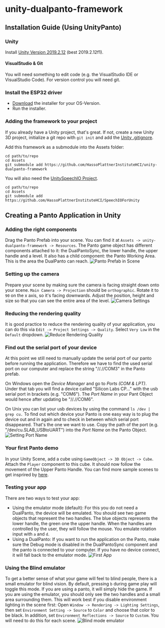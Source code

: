# unity-dualpanto-framework

## Installation Guide (Using UnityPanto)

### Unity
Install [Unity Version 2019.2.12](https://unity3d.com/de/get-unity/download/archive) (best 2019.2.12f1).

#### VisualStudio & Git
You will need something to edit code (e.g. the VisualStudio IDE or VisualStudio Code).
For version control you will need git.

### Install the ESP32 driver
- [Download](https://www.silabs.com/products/development-tools/software/usb-to-uart-bridge-vcp-drivers) the installer for your OS-Version.
- Run the installer.

### Adding the framework to your project
If you already have a Unity project, that's great. If not, create a new Unity 3D project, initialize a git repo with `git init` and add the [Unity .gitignore](https://github.com/github/gitignore/blob/master/Unity.gitignore).

Add this framework as a submodule into the Assets folder:
```
cd path/to/repo
cd Assets
git submodule add https://github.com/HassoPlattnerInstituteHCI/unity-dualpanto-framework
```
You will also need the [UnitySpeechIO Project](https://github.com/HassoPlattnerInstituteHCI/SpeechIOForUnity).
```
cd path/to/repo
cd Assets
git submodule add https://github.com/HassoPlattnerInstituteHCI/SpeechIOForUnity
```

## Creating a Panto Application in Unity
### Adding the right components
Drag the Panto Prefab into your scene. You can find it at `Assets -> unity-dualpanto-framework -> Resources`. The Panto game object has different components attached to it: the DualPantoSync, the lower handle, the upper handle and a level. It also has a child component: the Panto Working Area. This is the area the DualPanto can reach.
![Panto Prefab in Scene](https://github.com/HassoPlattnerInstituteHCI/unity-dualpanto-framework/blob/readme_with_images/readme_images/panto_prefab_with_highlights.png)

### Setting up the camera
Prepare your scene by making sure the camera is facing straight down onto your scene. `Main Camera -> Projection` should be `orthographic`. Rotate it to `90` on the x axis, so it's facing downwards. Adjust the position, height and size so that you can see the entire area of the level.
![Camera Settings](https://github.com/HassoPlattnerInstituteHCI/unity-dualpanto-framework/blob/readme_with_images/readme_images/camera_with_highlights.png)

### Reducing the rendering quality
It is good practice to reduce the rendering quality of your application, you can do this via `Edit -> Project Settings -> Quality`. Select `Very Low` in the `Default` dropdown.
![Reduce Rendering Quality](https://github.com/HassoPlattnerInstituteHCI/unity-dualpanto-framework/blob/readme_with_images/readme_images/quality_highlights.png)

### Find out the serial port of your device 
At this point we still need to manually update the serial port of our panto before running the application.
Therefore we have to find the used serial port on our computer and replace the string "//.//COM3" in the Panto prefab.

On Windows open the _Device Manager_ and go to _Ports (COM & LPT)_. Under that tab you will find a device called "Silicon Labs CP..." with the usb serial port in brackets (e.g. "COM6"). 
The _Port Name_ in your Pant Object would hence after updating be "//.//COM6".

On Unix you can list your usb devices by using the command `ls /dev | grep cu.`
To find out which device your Panto is one easy way is to plug the device out and in again and to check in between which serial port disappeared. That's the one we want to use.
Copy the path of the port (e.g. "/dev/cu.SLAB_USBtoUART") into the _Port Name_ on the Panto Object.
![Setting Port Name](https://github.com/HassoPlattnerInstituteHCI/unity-dualpanto-framework/blob/readme_with_images/readme_images/portname_with_highlight.png)


### Your first Panto demo
In your Unity Scene, add a cube using `GameObject -> 3D Object -> Cube`. Attach the `Player` component to this cube. It should now follow the movement of the Upper Panto Handle.
You can find more sample scenes to get insprired by [here](https://github.com/HassoPlattnerInstituteHCI/SampleDualPantoScenes).

### Testing your app
There are two ways to test your app:
* Using the emulator mode (default): For this you do not need a DualPanto, the device will be emulated. You should see two game objects that represent the two handles. The blue objects represents the lower handle, the green one the upper handle. When the handles are controlled by the user, they will follow the mouse. You emulate rotation input with `a` and `d`.
* Using a DualPanto: If you want to run the application on the Panto, make sure the Debug mode is disabled in the DualPantoSync component and the panto is connected to your computer. If you have no device connect, it will fall back to the emulator mode.
![First App](https://github.com/HassoPlattnerInstituteHCI/unity-dualpanto-framework/blob/readme_with_images/readme_images/first_app.gif)

### Using the Blind emulator
To get a better sense of what your game will feel to blind people, there is a small emulator for blind vision. By default, pressing `b` during game play will toggle this mode.
If you are using a panto, it will simply hide the game. If you are using the emulator, you should only see the two handles and a small area surrounding them.
This will work best if you disable environment lighting in the scene first: Open `Window -> Rendering -> Lighting Settings`, then set `Environment Setting -> Source` to `Color` and choose that color to be black. In addition, set `Environment Reflections -> Source` to `Custom`. You will need to do this for each scene.
![Blind mode emulator](https://github.com/HassoPlattnerInstituteHCI/unity-dualpanto-framework/blob/readme_with_images/readme_images/blind_mode.png)
